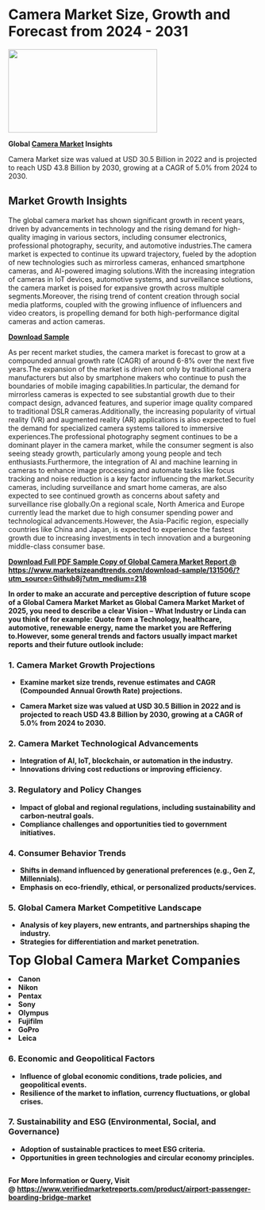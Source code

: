 <H1>Camera Market Size, Growth and Forecast from 2024 - 2031</H1><img class="aligncenter size-medium wp-image-584254" src="https://thirdeyenews.in/wp-content/uploads/2024/09/Global-Market-Research-300x168.jpeg" alt="" width="300" height="168" /><p><strong>Global&nbsp;<a href="https://www.marketsizeandtrends.com/download-sample/131506/?utm_source=Github8j?utm_medium=218">Camera Market</a> Insights</strong></p><p>Camera Market size was valued at USD 30.5 Billion in 2022 and is projected to reach USD 43.8 Billion by 2030, growing at a CAGR of 5.0% from 2024 to 2030.</p><p><h2>Market Growth Insights</h2> <p>The global camera market has shown significant growth in recent years, driven by advancements in technology and the rising demand for high-quality imaging in various sectors, including consumer electronics, professional photography, security, and automotive industries.The camera market is expected to continue its upward trajectory, fueled by the adoption of new technologies such as mirrorless cameras, enhanced smartphone cameras, and AI-powered imaging solutions.With the increasing integration of cameras in IoT devices, automotive systems, and surveillance solutions, the camera market is poised for expansive growth across multiple segments.Moreover, the rising trend of content creation through social media platforms, coupled with the growing influence of influencers and video creators, is propelling demand for both high-performance digital cameras and action cameras.</p> <p><strong><a href="download-link">Download Sample</a></strong></p> <p>As per recent market studies, the camera market is forecast to grow at a compounded annual growth rate (CAGR) of around 6-8% over the next five years.The expansion of the market is driven not only by traditional camera manufacturers but also by smartphone makers who continue to push the boundaries of mobile imaging capabilities.In particular, the demand for mirrorless cameras is expected to see substantial growth due to their compact design, advanced features, and superior image quality compared to traditional DSLR cameras.Additionally, the increasing popularity of virtual reality (VR) and augmented reality (AR) applications is also expected to fuel the demand for specialized camera systems tailored to immersive experiences.The professional photography segment continues to be a dominant player in the camera market, while the consumer segment is also seeing steady growth, particularly among young people and tech enthusiasts.Furthermore, the integration of AI and machine learning in cameras to enhance image processing and automate tasks like focus tracking and noise reduction is a key factor influencing the market.Security cameras, including surveillance and smart home cameras, are also expected to see continued growth as concerns about safety and surveillance rise globally.On a regional scale, North America and Europe currently lead the market due to high consumer spending power and technological advancements.However, the Asia-Pacific region, especially countries like China and Japan, is expected to experience the fastest growth due to increasing investments in tech innovation and a burgeoning middle-class consumer base.<p><strong><a href="get-more-link"></p><p><span class=""><strong>Download Full PDF Sample Copy of Global Camera Market Report</strong> @ <a href="https://www.marketsizeandtrends.com/download-sample/131506/?utm_source=Github8j?utm_medium=218" target="_blank">https://www.marketsizeandtrends.com/download-sample/131506/?utm_source=Github8j?utm_medium=218</a></span></p><p>In order to make an accurate and perceptive description of future scope of a Global&nbsp;Camera Market Market as Global&nbsp;Camera Market Market of 2025, you need to describe a clear Vision &ndash; What Industry or Linda can you think of for example: Quote from a Technology, healthcare, automotive, renewable energy, name the market you are Reffering to.However, some general trends and factors usually impact market reports and their future outlook include:</p><h3>1.&nbsp;<strong>Camera Market Growth Projections</strong></h3><ul><li>Examine market size trends, revenue estimates and CAGR (Compounded Annual Growth Rate) projections.</li><li><p>Camera Market size was valued at USD 30.5 Billion in 2022 and is projected to reach USD 43.8 Billion by 2030, growing at a CAGR of 5.0% from 2024 to 2030.</p></li></ul><h3>2.&nbsp;<strong>Camera Market Technological Advancements</strong></h3><ul><li>Integration of AI, IoT, blockchain, or automation in the industry.</li><li>Innovations driving cost reductions or improving efficiency.</li></ul><h3>3.&nbsp;<strong>Regulatory and Policy Changes</strong></h3><ul><li>Impact of global and regional regulations, including sustainability and carbon-neutral goals.</li><li>Compliance challenges and opportunities tied to government initiatives.</li></ul><h3>4.&nbsp;<strong>Consumer Behavior Trends</strong></h3><ul><li>Shifts in demand influenced by generational preferences (e.g., Gen Z, Millennials).</li><li>Emphasis on eco-friendly, ethical, or personalized products/services.</li></ul><h3>5.&nbsp;<strong>Global Camera Market Competitive Landscape</strong></h3><ul><li>Analysis of key players, new entrants, and partnerships shaping the industry.</li><li>Strategies for differentiation and market penetration.</li></ul><p data-pm-slice="1 1 []"><span style="color: inherit; font-family: inherit; font-size: 25px;">Top Global Camera Market Companies</span></p><div class="" data-test-id=""><p><li>Canon</li><li> Nikon</li><li> Pentax</li><li> Sony</li><li> Olympus</li><li> Fujifilm</li><li> GoPro</li><li> Leica</li></p></div><h3>6.&nbsp;<strong>Economic and Geopolitical Factors</strong></h3><ul><li>Influence of global economic conditions, trade policies, and geopolitical events.</li><li>Resilience of the market to inflation, currency fluctuations, or global crises.</li></ul><h3>7.&nbsp;<strong>Sustainability and ESG (Environmental, Social, and Governance)</strong></h3><ul><li>Adoption of sustainable practices to meet ESG criteria.</li><li>Opportunities in green technologies and circular economy principles.</li></ul><h2><strong style="font-size: 14px;">For More Information or Query, Visit @&nbsp;</strong><a style="background-color: #ffffff; font-size: 14px;" href="https://www.marketsizeandtrends.com/report/camera-market/" target="_blank">https://www.verifiedmarketreports.com/product/airport-passenger-boarding-bridge-market</a></h2>